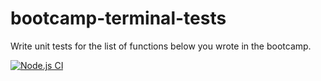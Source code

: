 # bootcamp-terminal-tests

Write unit tests for the list of functions below you wrote in the bootcamp.


[![Node.js CI](https://github.com/Pholisa-Fatyela/bootcamp-terminal-tests/actions/workflows/node.js.yml/badge.svg)](https://github.com/Pholisa-Fatyela/bootcamp-terminal-tests/actions/workflows/node.js.yml)